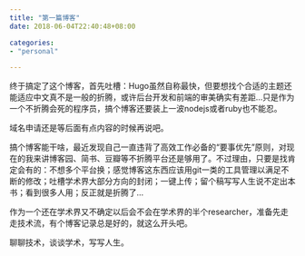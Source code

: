 ```yaml
---
title: "第一篇博客"
date: 2018-06-04T22:40:48+08:00

categories:
- "personal"

---
```


终于搞定了这个博客，首先吐槽：Hugo虽然自称最快，但要想找个合适的主题还能适应中文真不是一般的折腾，或许后台开发和前端的审美确实有差距…只是作为一个不折腾会死的程序员，搞个博客还要装上一波nodejs或者ruby也不能忍。

域名申请还是等后面有点内容的时候再说吧。

搞个博客能干啥，最近发现自己一直违背了高效工作必备的“要事优先”原则，对现在的我来讲博客园、简书、豆瓣等不折腾平台还是够用了。不过理由，只要是找肯定会有的：不想多个平台换；感觉博客这东西应该用git一类的工具管理以满足不断的修改；吐槽学术界大部分方向的封闭；一键上传；留个稿写写人生说不定出本书；看到很多人用；反正就是折腾了…

作为一个还在学术界又不确定以后会不会在学术界的半个researcher，准备先走走技术流，有个博客记录总是好的，就这么开头吧。

聊聊技术，谈谈学术，写写人生。




